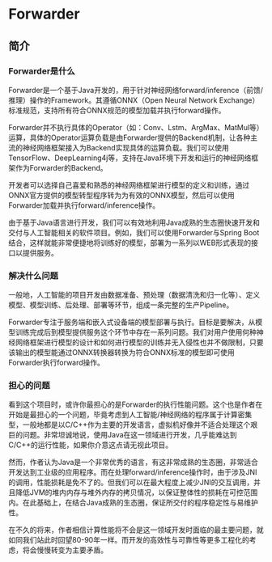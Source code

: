 # Forwarder

## 简介
### Forwarder是什么

Forwarder是一个基于Java开发的，用于针对神经网络forward/inference（前馈/推理）操作的Framework。其遵循ONNX（Open Neural Network Exchange）标准规范，支持所有符合ONNX规范的模型加载并执行forward操作。

Forwarder并不执行具体的Operator（如：Conv、Lstm、ArgMax、MatMul等）运算，具体的Operator运算负载是由Forwarder提供的Backend机制，让各种主流的神经网络框架接入为Backend实现具体的运算负载。我们可以使用TensorFlow、DeepLearning4j等，支持在Java环境下开发和运行的神经网络框架作为Forwarder的Backend。

开发者可以选择自己喜爱和熟悉的神经网络框架进行模型的定义和训练，通过ONNX官方提供的模型转型程序转为为有效的ONNX模型，然后可以使用Forwarder加载并执行forward/inference操作。

由于基于Java语言进行开发，我们可以有效地利用Java成熟的生态圈快速开发和交付与人工智能相关的软件项目。例如，我们可以使用Forwarder与Spring Boot结合，这样就能非常便捷地将训练好的模型，部署为一系列以WEB形式表现的接口以提供服务。

### 解决什么问题
一般地，人工智能的项目开发由数据准备、预处理（数据清洗和归一化等）、定义模型、模型训练、后处理、部署等环节，组成一条完整的生产Pipeline。

Forwarder专注于服务端和嵌入式设备端的模型部署与执行。目标是要解决，从模型训练完成后到模型提供服务这个环节中存在一系列问题。我们对用户使用何种神经网络框架进行模型的设计和如何进行模型的训练并无入侵性也并不做限制，只要该输出的模型能通过ONNX转换器转换为符合ONNX标准的模型即可使用Forwarder执行forward操作。

### 担心的问题
看到这个项目时，或许你最担心的是Forwarder的执行性能问题。这个也是作者在开始是最担心的一个问题，毕竟考虑到人工智能/神经网络的程序属于计算密集型，一般地都是以C/C++作为主要的开发语言，虚拟机好像并不适合处理这个艰巨的问题。非常坦诚地说，使用Java在这一领域进行开发，几乎能难达到C/C++的运行性能，如果你介意这点请无视此项目。

然而，作者认为Java是一个非常优秀的语言，有这非常成熟的生态圈，非常适合开发达到工业级的应用程序。而在处理forward/inference操作时，由于涉及JNI的调用，性能损耗是免不了的。但我们可以在最大程度上减少JNI的交互调用，并且降低JVM的堆内内存与堆外内存的拷贝情况，以保证整体性的损耗在可控范围内。在此基础上，在结合Java成熟的生态圈，保证所交付的程序稳定性与易维护性。

在不久的将来，作者相信计算性能将不会是这一领域开发时面临的最主要问题，就如同我们站此时回望80-90年一样。而开发的高效性与可靠性等更多工程化的考虑，将会慢慢转变为主要矛盾。
 
